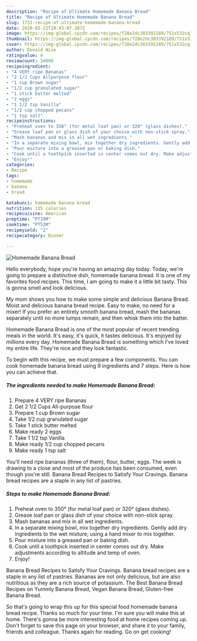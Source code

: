 ```yaml
---
description: "Recipe of Ultimate Homemade Banana Bread"
title: "Recipe of Ultimate Homemade Banana Bread"
slug: 1731-recipe-of-ultimate-homemade-banana-bread
date: 2020-05-22T20:43:07.387Z
image: https://img-global.cpcdn.com/recipes/f28e2dc383392189/751x532cq70/homemade-banana-bread-recipe-main-photo.jpg
thumbnail: https://img-global.cpcdn.com/recipes/f28e2dc383392189/751x532cq70/homemade-banana-bread-recipe-main-photo.jpg
cover: https://img-global.cpcdn.com/recipes/f28e2dc383392189/751x532cq70/homemade-banana-bread-recipe-main-photo.jpg
author: Donald Wise
ratingvalue: 4
reviewcount: 34090
recipeingredient:
- "4 VERY ripe Bananas"
- "2 1/2 Cups Allpurpose flour"
- "1 cup Brown sugar"
- "1/2 cup granulated sugar"
- "1 stick butter melted"
- "2 eggs"
- "1 1/2 tsp Vanilla"
- "1/2 cup chopped pecans"
- "1 tsp salt"
recipeinstructions:
- "Preheat oven to 350° (for metal loaf pan) or 320° (glass dishes)."
- "Grease loaf pan or glass dish of your choice with non-stick spray."
- "Mash bananas and mix in all wet ingredients."
- "In a separate mixing bowl, mix together dry ingredients. Gently add dry ingredients to the wet mixture; using a hand mixer to mix together."
- "Pour mixture into a greased pan or baking dish."
- "Cook until a toothpick inserted in center comes out dry. Make adjustments according to altitude and temp of oven."
- "Enjoy!"
categories:
- Recipe
tags:
- homemade
- banana
- bread

katakunci: homemade banana bread 
nutrition: 135 calories
recipecuisine: American
preptime: "PT19M"
cooktime: "PT53M"
recipeyield: "2"
recipecategory: Dinner

---
```



![Homemade Banana Bread](https://img-global.cpcdn.com/recipes/f28e2dc383392189/751x532cq70/homemade-banana-bread-recipe-main-photo.jpg)

Hello everybody, hope you're having an amazing day today. Today, we're going to prepare a distinctive dish, homemade banana bread. It is one of my favorites food recipes. This time, I am going to make it a little bit tasty. This is gonna smell and look delicious.

My mom shows you how to make some simple and delicious Banana Bread. Moist and delicious banana bread recipe. Easy to make, no need for a mixer! If you prefer an entirely smooth banana bread, mash the bananas separately until no more lumps remain, and then whisk them into the batter.

Homemade Banana Bread is one of the most popular of recent trending meals in the world. It's easy, it's quick, it tastes delicious. It's enjoyed by millions every day. Homemade Banana Bread is something which I've loved my entire life. They're nice and they look fantastic.


To begin with this recipe, we must prepare a few components. You can cook homemade banana bread using 9 ingredients and 7 steps. Here is how you can achieve that.

<!--inarticleads1-->

##### The ingredients needed to make Homemade Banana Bread:

1. Prepare 4 VERY ripe Bananas
1. Get 2 1/2 Cups All-purpose flour
1. Prepare 1 cup Brown sugar
1. Take 1/2 cup granulated sugar
1. Take 1 stick butter melted
1. Make ready 2 eggs
1. Take 1 1/2 tsp Vanilla
1. Make ready 1/2 cup chopped pecans
1. Make ready 1 tsp salt


You&#39;ll need ripe bananas (three of them), flour, butter, eggs. The week is drawing to a close and most of the produce has been consumed, even though you&#39;re still. Banana Bread Recipes to Satisfy Your Cravings. Banana bread recipes are a staple in any list of pastries. 

<!--inarticleads2-->

##### Steps to make Homemade Banana Bread:

1. Preheat oven to 350° (for metal loaf pan) or 320° (glass dishes).
1. Grease loaf pan or glass dish of your choice with non-stick spray.
1. Mash bananas and mix in all wet ingredients.
1. In a separate mixing bowl, mix together dry ingredients. Gently add dry ingredients to the wet mixture; using a hand mixer to mix together.
1. Pour mixture into a greased pan or baking dish.
1. Cook until a toothpick inserted in center comes out dry. Make adjustments according to altitude and temp of oven.
1. Enjoy!


Banana Bread Recipes to Satisfy Your Cravings. Banana bread recipes are a staple in any list of pastries. Bananas are not only delicious, but are also nutritious as they are a rich source of potassium. The Best Banana Bread Recipes on Yummly Banana Bread, Vegan Banana Bread, Gluten-free Banana Bread. 

So that's going to wrap this up for this special food homemade banana bread recipe. Thanks so much for your time. I'm sure you will make this at home. There's gonna be more interesting food at home recipes coming up. Don't forget to save this page on your browser, and share it to your family, friends and colleague. Thanks again for reading. Go on get cooking!
